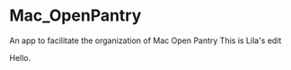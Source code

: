 # Mac_OpenPantry
An app to facilitate the organization of Mac Open Pantry
This is Lila's edit

Hello.
